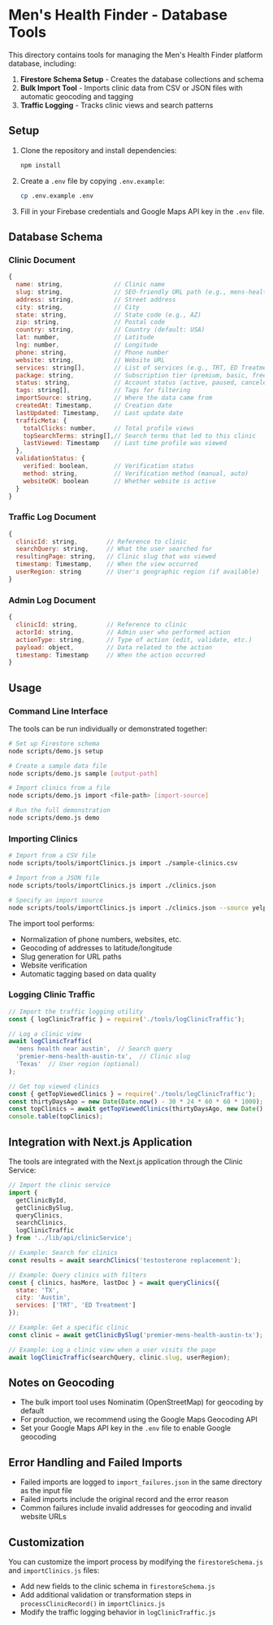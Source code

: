 # Men's Health Finder - Database Tools

This directory contains tools for managing the Men's Health Finder platform database, including:

1. **Firestore Schema Setup** - Creates the database collections and schema
2. **Bulk Import Tool** - Imports clinic data from CSV or JSON files with automatic geocoding and tagging
3. **Traffic Logging** - Tracks clinic views and search patterns

## Setup

1. Clone the repository and install dependencies:
   ```bash
   npm install
   ```

2. Create a `.env` file by copying `.env.example`:
   ```bash
   cp .env.example .env
   ```

3. Fill in your Firebase credentials and Google Maps API key in the `.env` file.

## Database Schema

### Clinic Document

```javascript
{
  name: string,              // Clinic name
  slug: string,              // SEO-friendly URL path (e.g., mens-health-scottsdale-az)
  address: string,           // Street address
  city: string,              // City
  state: string,             // State code (e.g., AZ)
  zip: string,               // Postal code
  country: string,           // Country (default: USA)
  lat: number,               // Latitude
  lng: number,               // Longitude
  phone: string,             // Phone number
  website: string,           // Website URL
  services: string[],        // List of services (e.g., TRT, ED Treatment)
  package: string,           // Subscription tier (premium, basic, free)
  status: string,            // Account status (active, paused, canceled)
  tags: string[],            // Tags for filtering
  importSource: string,      // Where the data came from
  createdAt: Timestamp,      // Creation date
  lastUpdated: Timestamp,    // Last update date
  trafficMeta: {
    totalClicks: number,     // Total profile views
    topSearchTerms: string[],// Search terms that led to this clinic
    lastViewed: Timestamp    // Last time profile was viewed
  },
  validationStatus: {
    verified: boolean,       // Verification status
    method: string,          // Verification method (manual, auto)
    websiteOK: boolean       // Whether website is active
  }
}
```

### Traffic Log Document

```javascript
{
  clinicId: string,        // Reference to clinic
  searchQuery: string,     // What the user searched for
  resultingPage: string,   // Clinic slug that was viewed
  timestamp: Timestamp,    // When the view occurred
  userRegion: string       // User's geographic region (if available)
}
```

### Admin Log Document

```javascript
{
  clinicId: string,        // Reference to clinic
  actorId: string,         // Admin user who performed action
  actionType: string,      // Type of action (edit, validate, etc.)
  payload: object,         // Data related to the action
  timestamp: Timestamp     // When the action occurred
}
```

## Usage

### Command Line Interface

The tools can be run individually or demonstrated together:

```bash
# Set up Firestore schema
node scripts/demo.js setup

# Create a sample data file
node scripts/demo.js sample [output-path]

# Import clinics from a file
node scripts/demo.js import <file-path> [import-source]

# Run the full demonstration
node scripts/demo.js demo
```

### Importing Clinics

```bash
# Import from a CSV file
node scripts/tools/importClinics.js import ./sample-clinics.csv

# Import from a JSON file
node scripts/tools/importClinics.js import ./clinics.json

# Specify an import source
node scripts/tools/importClinics.js import ./clinics.json --source yelp-scraper
```

The import tool performs:
- Normalization of phone numbers, websites, etc.
- Geocoding of addresses to latitude/longitude
- Slug generation for URL paths
- Website verification
- Automatic tagging based on data quality

### Logging Clinic Traffic

```javascript
// Import the traffic logging utility
const { logClinicTraffic } = require('./tools/logClinicTraffic');

// Log a clinic view
await logClinicTraffic(
  'mens health near austin',  // Search query
  'premier-mens-health-austin-tx',  // Clinic slug
  'Texas'  // User region (optional)
);

// Get top viewed clinics
const { getTopViewedClinics } = require('./tools/logClinicTraffic');
const thirtyDaysAgo = new Date(Date.now() - 30 * 24 * 60 * 60 * 1000);
const topClinics = await getTopViewedClinics(thirtyDaysAgo, new Date(), 10);
console.table(topClinics);
```

## Integration with Next.js Application

The tools are integrated with the Next.js application through the Clinic Service:

```javascript
// Import the clinic service
import { 
  getClinicById,
  getClinicBySlug, 
  queryClinics, 
  searchClinics, 
  logClinicTraffic 
} from '../lib/api/clinicService';

// Example: Search for clinics
const results = await searchClinics('testosterone replacement');

// Example: Query clinics with filters
const { clinics, hasMore, lastDoc } = await queryClinics({
  state: 'TX',
  city: 'Austin',
  services: ['TRT', 'ED Treatment']
});

// Example: Get a specific clinic
const clinic = await getClinicBySlug('premier-mens-health-austin-tx');

// Example: Log a clinic view when a user visits the page
await logClinicTraffic(searchQuery, clinic.slug, userRegion);
```

## Notes on Geocoding

- The bulk import tool uses Nominatim (OpenStreetMap) for geocoding by default
- For production, we recommend using the Google Maps Geocoding API
- Set your Google Maps API key in the `.env` file to enable Google geocoding

## Error Handling and Failed Imports

- Failed imports are logged to `import_failures.json` in the same directory as the input file
- Failed imports include the original record and the error reason
- Common failures include invalid addresses for geocoding and invalid website URLs

## Customization

You can customize the import process by modifying the `firestoreSchema.js` and `importClinics.js` files:

- Add new fields to the clinic schema in `firestoreSchema.js`
- Add additional validation or transformation steps in `processClinicRecord()` in `importClinics.js`
- Modify the traffic logging behavior in `logClinicTraffic.js`